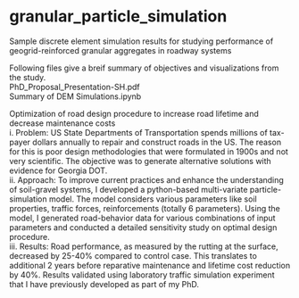 # granular_particle_simulation
Sample discrete element simulation results for studying performance of geogrid-reinforced granular aggregates in roadway systems

Following files give a breif summary of objectives and visualizations from the study.<br>
PhD_Proposal_Presentation-SH.pdf<br>
Summary of DEM Simulations.ipynb<br>


Optimization of road design procedure to increase road lifetime and decrease maintenance costs <br>
<t>i.	Problem: US State Departments of Transportation spends millions of tax-payer dollars annually to repair and construct roads in the US. The reason for this is poor design methodologies that were formulated in 1900s and not very scientific. The objective was to generate alternative solutions with evidence for Georgia DOT.<br>
ii.	Approach: To improve current practices and enhance the understanding of soil-gravel systems, I developed a python-based multi-variate particle-simulation model. The model considers various parameters like soil properties, traffic forces, reinforcements (totally 6 parameters). Using the model, I generated road-behavior data for various combinations of input parameters and conducted a detailed sensitivity study on optimal design procedure. <br>
iii.	Results: Road performance, as measured by the rutting at the surface, decreased by  25-40% compared to control case. This translates to additional 2 years before reparative maintenance and lifetime cost reduction by 40%. Results validated using laboratory traffic simulation experiment that I have previously developed as part of my PhD.<br>
